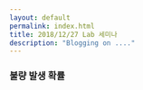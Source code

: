 ```yaml
---
layout: default
permalink: index.html
title: 2018/12/27 Lab 세미나
description: "Blogging on ...."
---
```


### 불량 발생 확률